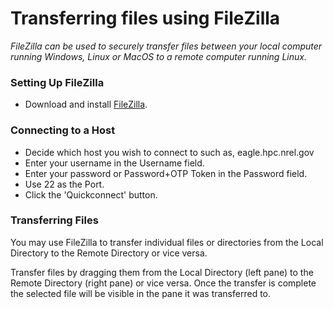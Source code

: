 # Transferring files using FileZilla

*FileZilla can be used to securely transfer files between your local computer running Windows, Linux or MacOS to a remote computer running Linux.*

### Setting Up FileZilla

- Download and install [FileZilla](https://filezilla-project.org).

### Connecting to a Host

- Decide which host you wish to connect to such as, eagle.hpc.nrel.gov
- Enter your username in the Username field.
- Enter your password or Password+OTP Token in the Password field.
- Use 22 as the Port.
- Click the 'Quickconnect' button.

### Transferring Files

You may use FileZilla to transfer individual files or directories from the Local Directory to the Remote Directory or vice versa.

Transfer files by dragging them from the Local Directory (left pane) to the Remote Directory (right pane) or vice versa.  Once the transfer is complete the selected file will be visible in the pane it was transferred to.
